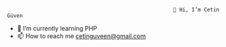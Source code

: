                                                           👋 Hi, I’m Cetin Güven
- 🌱 I’m currently learning PHP 
- 📫 How to reach me cetinguveen@gmail.com


